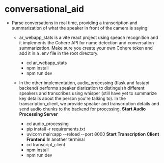 # conversational_aid

* Parse conversations in real time, providing a transcription and summarization of what the speaker in front of the camera is saying
  * ar_webapp_stats is a vite react project using speach recognition and it implements the Cohere API for name detection and conversation summarization. Make sure you create your own Cohere token and add it in a .env file in the root directory. 
    - cd ar_webapp_stats
    - npm install
    - npm run dev

  * In the other implementation, audio_processing (flask and fastapi backend) performs speaker diarization to distinguish different speakers and transcribes using whisper (still have yet to summarize key details about the person you're talking to). In the transcription_client, we provide speaker and transcription details and send audio chunks to the backend for processing. 
    **Start Audio Processing Server**
    - cd audio_processing
    - pip install -r requirements.txt
    - uvicorn main:app --reload --port 8000
    **Start Transcription Client Frontend**
    In another terminal
    - cd transcript_client
    - npm install
    - npm run dev
